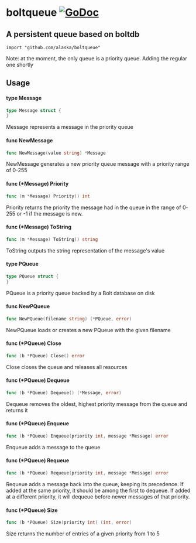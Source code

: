 # boltqueue [![GoDoc](https://godoc.org/github.com/alaska/boltqueue?status.svg)](https://godoc.org/github.com/alaska/boltqueue)
A persistent queue based on boltdb
--
    import "github.com/alaska/boltqueue"

Note: at the moment, the only queue is a priority queue. Adding the regular one shortly

## Usage

#### type Message

```go
type Message struct {
}
```

Message represents a message in the priority queue

#### func  NewMessage

```go
func NewMessage(value string) *Message
```
NewMessage generates a new priority queue message with a priority range of 0-255

#### func (*Message) Priority

```go
func (m *Message) Priority() int
```
Priority returns the priority the message had in the queue in the range of 0-255
or -1 if the message is new.

#### func (*Message) ToString

```go
func (m *Message) ToString() string
```
ToString outputs the string representation of the message's value

#### type PQueue

```go
type PQueue struct {
}
```

PQueue is a priority queue backed by a Bolt database on disk

#### func  NewPQueue

```go
func NewPQueue(filename string) (*PQueue, error)
```
NewPQueue loads or creates a new PQueue with the given filename

#### func (*PQueue) Close

```go
func (b *PQueue) Close() error
```
Close closes the queue and releases all resources

#### func (*PQueue) Dequeue

```go
func (b *PQueue) Dequeue() (*Message, error)
```
Dequeue removes the oldest, highest priority message from the queue and returns
it

#### func (*PQueue) Enqueue

```go
func (b *PQueue) Enqueue(priority int, message *Message) error
```
Enqueue adds a message to the queue

#### func (*PQueue) Requeue

```go
func (b *PQueue) Requeue(priority int, message *Message) error
```
Requeue adds a message back into the queue, keeping its precedence. If added at
the same priority, it should be among the first to dequeue. If added at a
different priority, it will dequeue before newer messages of that priority.

#### func (*PQueue) Size

```go
func (b *PQueue) Size(priority int) (int, error)
```
Size returns the number of entries of a given priority from 1 to 5
